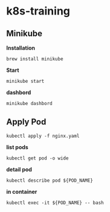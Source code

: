 # k8s-training

## Minikube

**Installation**

```
brew install minikube
```

**Start**

```
minikube start
```

**dashbord**

```
minikube dashbord
```

## Apply Pod

```
kubectl apply -f nginx.yaml
```

**list pods**

```
kubectl get pod -o wide
```

**detail pod**

```
kubectl describe pod ${POD_NAME}
```

**in container**

```
kubectl exec -it ${POD_NAME} -- bash
```

